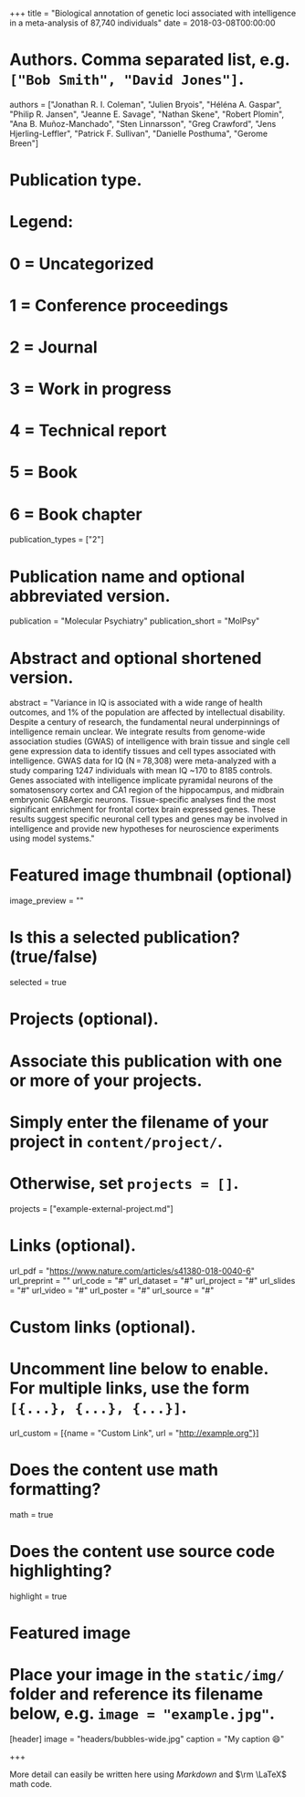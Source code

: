 +++
title = "Biological annotation of genetic loci associated with intelligence in a meta-analysis of 87,740 individuals"
date = 2018-03-08T00:00:00

# Authors. Comma separated list, e.g. `["Bob Smith", "David Jones"]`.
authors = ["Jonathan R. I. Coleman", "Julien Bryois", "Héléna A. Gaspar", "Philip R. Jansen", "Jeanne E. Savage", "Nathan Skene", "Robert Plomin", "Ana B. Muñoz-Manchado", "Sten Linnarsson", "Greg Crawford", "Jens Hjerling-Leffler", "Patrick F. Sullivan", "Danielle Posthuma", "Gerome Breen"]

# Publication type.
# Legend:
# 0 = Uncategorized
# 1 = Conference proceedings
# 2 = Journal
# 3 = Work in progress
# 4 = Technical report
# 5 = Book
# 6 = Book chapter
publication_types = ["2"]

# Publication name and optional abbreviated version.
publication = "Molecular Psychiatry"
publication_short = "MolPsy"

# Abstract and optional shortened version.
abstract = "Variance in IQ is associated with a wide range of health outcomes, and 1% of the population are affected by intellectual disability. Despite a century of research, the fundamental neural underpinnings of intelligence remain unclear. We integrate results from genome-wide association studies (GWAS) of intelligence with brain tissue and single cell gene expression data to identify tissues and cell types associated with intelligence. GWAS data for IQ (N = 78,308) were meta-analyzed with a study comparing 1247 individuals with mean IQ ~170 to 8185 controls. Genes associated with intelligence implicate pyramidal neurons of the somatosensory cortex and CA1 region of the hippocampus, and midbrain embryonic GABAergic neurons. Tissue-specific analyses find the most significant enrichment for frontal cortex brain expressed genes. These results suggest specific neuronal cell types and genes may be involved in intelligence and provide new hypotheses for neuroscience experiments using model systems."

# Featured image thumbnail (optional)
image_preview = ""

# Is this a selected publication? (true/false)
selected = true

# Projects (optional).
#   Associate this publication with one or more of your projects.
#   Simply enter the filename of your project in `content/project/`.
#   Otherwise, set `projects = []`.
projects = ["example-external-project.md"]

# Links (optional).
url_pdf = "https://www.nature.com/articles/s41380-018-0040-6"
url_preprint = ""
url_code = "#"
url_dataset = "#"
url_project = "#"
url_slides = "#"
url_video = "#"
url_poster = "#"
url_source = "#"

# Custom links (optional).
#   Uncomment line below to enable. For multiple links, use the form `[{...}, {...}, {...}]`.
url_custom = [{name = "Custom Link", url = "http://example.org"}]

# Does the content use math formatting?
math = true

# Does the content use source code highlighting?
highlight = true

# Featured image
# Place your image in the `static/img/` folder and reference its filename below, e.g. `image = "example.jpg"`.
[header]
image = "headers/bubbles-wide.jpg"
caption = "My caption :smile:"

+++

More detail can easily be written here using *Markdown* and $\rm \LaTeX$ math code.
